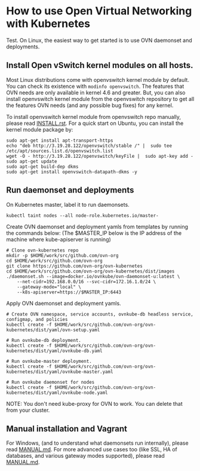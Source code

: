 # How to use Open Virtual Networking with Kubernetes

Test. On Linux, the easiest way to get started is to use OVN daemonset and deployments.

## Install Open vSwitch kernel modules on all hosts.

Most Linux distributions come with openvswitch kernel module by default.  You
can check its existence with `modinfo openvswitch`.  The features that OVN
needs are only available in kernel 4.6 and greater. But, you can also install
openvswitch kernel module from the openvswitch repository to get all the
features OVN needs (and any possible bug fixes) for any kernel.

To install openvswitch kernel module from openvswitch repo manually, please
read [INSTALL.rst].  For a quick start on Ubuntu,  you can install
the kernel module package by:

```
sudo apt-get install apt-transport-https
echo "deb http://3.19.28.122/openvswitch/stable /" |  sudo tee /etc/apt/sources.list.d/openvswitch.list
wget -O - http://3.19.28.122/openvswitch/keyFile |  sudo apt-key add -
sudo apt-get update
sudo apt-get build-dep dkms
sudo apt-get install openvswitch-datapath-dkms -y
```

## Run daemonset and deployments

On Kubernetes master, label it to run daemonsets.

```
kubectl taint nodes --all node-role.kubernetes.io/master-
```

Create OVN daemonset and deployment yamls from templates by running the commands below:
(The $MASTER_IP below is the IP address of the machine where kube-apiserver is
running)

```
# Clone ovn-kubernetes repo
mkdir -p $HOME/work/src/github.com/ovn-org
cd $HOME/work/src/github.com/ovn-org
git clone https://github.com/ovn-org/ovn-kubernetes
cd $HOME/work/src/github.com/ovn-org/ovn-kubernetes/dist/images
./daemonset.sh --image=docker.io/ovnkube/ovn-daemonset-u:latest \
    --net-cidr=192.168.0.0/16 --svc-cidr=172.16.1.0/24 \
    --gateway-mode="local" \
    --k8s-apiserver=https://$MASTER_IP:6443
```

Apply OVN daemonset and deployment yamls.

```
# Create OVN namespace, service accounts, ovnkube-db headless service, configmap, and policies
kubectl create -f $HOME/work/src/github.com/ovn-org/ovn-kubernetes/dist/yaml/ovn-setup.yaml

# Run ovnkube-db deployment.
kubectl create -f $HOME/work/src/github.com/ovn-org/ovn-kubernetes/dist/yaml/ovnkube-db.yaml

# Run ovnkube-master deployment.
kubectl create -f $HOME/work/src/github.com/ovn-org/ovn-kubernetes/dist/yaml/ovnkube-master.yaml

# Run ovnkube daemonset for nodes
kubectl create -f $HOME/work/src/github.com/ovn-org/ovn-kubernetes/dist/yaml/ovnkube-node.yaml
```

NOTE: You don't need kube-proxy for OVN to work. You can delete that from your
cluster.

## Manual installation and Vagrant

For Windows, (and to understand what daemonsets run internally), please read
[MANUAL.md].  For more advanced use cases too (like SSL, HA of databases, and various
gateway modes supported), please read [MANUAL.md].

[INSTALL.rst]: http://docs.openvswitch.org/en/latest/intro/install
[MANUAL.md]: README_MANUAL.md
